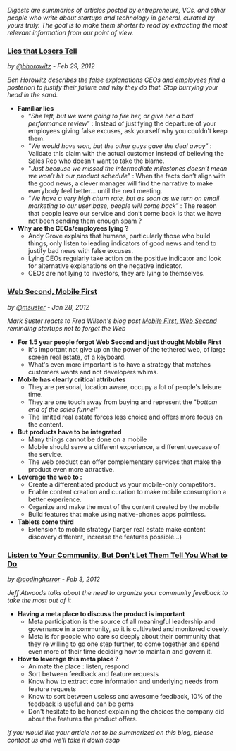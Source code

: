 
*Digests are summaries of articles posted by entrepreneurs, VCs, and
other people who write about startups and technology in general, curated
by yours truly. The goal is to make them shorter to read by extracting the most relevant
information from our point of view.*


### [Lies that Losers Tell](http://bhorowitz.com/2012/02/29/lies-that-losers-tell/ "Source")
*by [@bhorowitz](https://twitter.com/#!/bhorowitz) - Feb 29, 2012*


*Ben Horowitz describes the false explanations CEOs and employees find a
posteriori to justify their failure and why they do that. Stop burrying
your head in the sand.*

* **Familiar lies**
  * “*She left, but we were going to fire her, or give her a bad performance review*” : Instead of justifying the departure of your employees giving false excuses, ask yourself why you couldn't keep them.  
  * “*We would have won, but the other guys gave the deal away*” : Validate this claim with the actual customer instead of believing the Sales Rep who doesn't want to take the blame.
  * "*Just because we missed the intermediate milestones doesn’t mean we won’t hit our product schedule*" : When the facts don’t align with the good news, a clever manager will find the narrative to make everybody feel better... until the next meeting.
  * “*We have a very high churn rate, but as soon as we turn on email marketing to our user base, people will come back*” : The reason that people leave our service and don’t come back is that we have not been sending them enough spam ?
* **Why are the CEOs/employees lying ?**
  * Andy Grove explains that humans, particularly those who build things, only listen to leading indicators of good news and tend to justify bad news with false excuses.
  * Lying CEOs regularly take action on the positive indicator and look for alternative explanations on the negative indicator.
  * CEOs are not lying to investors, they are lying to themselves.



### [Web Second, Mobile First](http://www.bothsidesofthetable.com/2012/01/28/web-second-mobile-first/ "Source")
*by [@msuster](https://twitter.com/intent/user?screen_name=msuster) - Jan 28, 2012*


*Mark Suster reacts to Fred Wilson's blog post [Mobile First, Web Second](http://www.avc.com/a_vc/2010/09/mobile-first-web-second.html "AVC blog post") reminding startups not to forget the Web*

* **For 1.5 year people forgot Web Second and just thought Mobile First**
  * It's important not give up on the power of the tethered web, of large screen real estate, of a keyboard.
  * What's even more important is to have a strategy that matches
  customers wants and not developers whims.
* **Mobile has clearly critical attributes**
  * They are personal, location aware, occupy a lot of people's leisure
  time.
  * They are one touch away from buying and represent the "*bottom
  end of the sales funnel*"
  * The limited real estate forces less choice and offers more focus on
  the content.
* **But products have to be integrated**
  * Many things cannot be done on a mobile
  * Mobile should serve a different experience, a different usecase of the service.
  * The web product can offer complementary services that make the
  product even more attractive.
* **Leverage the web to :**
  * Create a differentiated product vs your mobile-only competitors.
  * Enable content creation and curation to make mobile consumption a better experience.
  * Organize and make the most of the content created by the mobile
  * Build features that make using native-phones apps pointless.
* **Tablets come third**
  * Extension to mobile strategy (larger real estate make content
      discovery different, increase the features possible...)


### [Listen to Your Community, But Don't Let Them Tell You What to Do](http://www.codinghorror.com/blog/2012/02/listen-to-your-community-but-dont-let-them-tell-you-what-to-do.html "Source")
*by [@codinghorror](https://twitter.com/#!/codinghorror) - Feb 3, 2012*


*Jeff Atwoods talks about the need to organize your community feedback
to take the most out of it*

* **Having a meta place to discuss the product is important**
  * Meta participation is the source of all meaningful leadership and governance in a community, so it is cultivated and monitored closely.
  * Meta is for people who care so deeply about their community that they're willing to go one step further, to come together and spend even more of their time deciding how to maintain and govern it.
* **How to leverage this meta place ?**
  * Animate the place : listen, respond
  * Sort between feedback and feature requests 
  * Know how to extract core information and underlying needs from feature requests
  * Know to sort between useless and awesome feedback, 10% of the feedback is useful and can be gems
  * Don't hesitate to be honest explaining the choices the company did
  about the features the product offers.


*If you would like your article not to be summarized on this blog,
please contact us and we'll take it down
asap*

